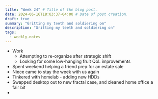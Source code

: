 ```yaml
---
title: "Week 24" # Title of the blog post.
date: 2024-06-16T18:03:37-04:00 # Date of post creation.
draft: true
summary: "Gritting my teeth and soldiering on"
description: "Gritting my teeth and soldiering on"
tags:
  - weekly-notes
---
```


- Work
  - Attempting to re-organize after strategic shift 
  - Looking for some low-hanging fruit QoL improvements
- Spent weekend helping a friend prep for an estate sale
- Niece came to stay the week with us again
- Tinkered with homelab - adding new HDDs
- Swapped desktop out to new fractal case, and cleaned home office a fair bit
- 